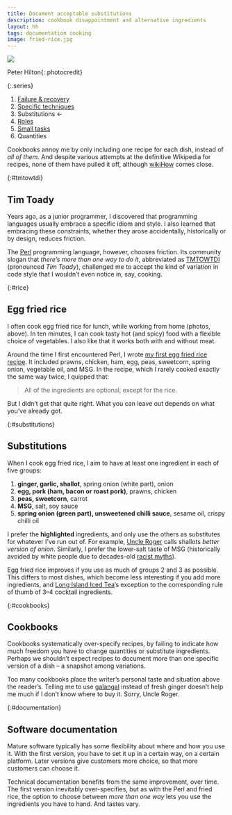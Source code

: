 ```yaml
---
title: Document acceptable substitutions
description: cookbook disappointment and alternative ingredients
layout: hh
tags: documentation cooking
image: fried-rice.jpg
---
```


![](fried-rice.jpg)

<span>Peter Hilton</span>{:.photocredit}

{:.series}
1. [Failure & recovery](document-failure)
2. [Specific techniques](document-techniques)
3. Substitutions ←
4. [Roles](document-roles)
5. [Small tasks](document-small-tasks)
6. Quantities

Cookbooks annoy me by only including one recipe for each dish, instead of _all of them_.
And despite various attempts at the definitive Wikipedia for recipes, none of them have pulled it off,
although [wikiHow](https://www.wikihow.com/Make-Egg-Fried-Rice) comes close.

{:#tmtowtdi}
## Tim Toady

Years ago, as a junior programmer,
I discovered that programming languages usually embrace a specific idiom and style.
I also learned that embracing these constraints,
whether they arose accidentally, historically or by design, reduces friction.

The [Perl](https://en.wikipedia.org/wiki/Perl) programming language, however, chooses friction.
Its community slogan that _there’s more than one way to do it_,
abbreviated as [TMTOWTDI](https://en.wikipedia.org/wiki/Perl#Philosophy) (pronounced _Tim Toady_),
challenged me to accept the kind of variation in code style that I wouldn’t even notice in, say,
cooking.

{:#rice}
## Egg fried rice

I often cook egg fried rice for lunch, while working from home (photos, above).
In ten minutes, I can cook tasty hot (and spicy) food with a flexible choice of vegetables.
I also like that it works both with and without meat.

Around the time I first encountered Perl, I wrote
[my first egg fried rice recipe](https://hilton.org.uk/rrrr).
It included prawns, chicken, ham, egg, peas, sweetcorn, spring onion, vegetable oil, and MSG.
In the recipe, which I rarely cooked exactly the same way twice, I quipped that:

> All of the ingredients are optional, except for the rice.

But I didn’t get that quite right.
What you can leave out depends on what you’ve already got.

{:#substitutions}
## Substitutions

When I cook egg fried rice, I aim to have at least one ingredient in each of five groups:

1. **ginger, garlic, shallot**, spring onion (white part), onion
2. **egg, pork (ham, bacon or roast pork)**, prawns, chicken
3. **peas, sweetcorn**, carrot
4. **MSG**, salt, soy sauce
5. **spring onion (green part), unsweetened chilli sauce**, sesame oil, crispy chilli oil

I prefer the **highlighted** ingredients, and only use the others as substitutes for whatever I’ve run out of.
For example, [Uncle Roger](https://www.youtube.com/@mrnigelng) calls shallots _better version of onion_.
Similarly, I prefer the lower-salt taste of MSG (historically avoided by white people due to decades-old
[racist myths](https://www.inverse.com/science/the-racist-history-of-msg)).

Egg fried rice improves if you use as much of groups 2 and 3 as possible.
This differs to most dishes, which become less interesting if you add more ingredients,
and [Long Island Iced Tea](https://en.wikipedia.org/wiki/Long_Island_iced_tea)’s
exception to the corresponding rule of thumb of 3–4 cocktail ingredients.

{:#cookbooks}
## Cookbooks

Cookbooks systematically over-specify recipes, by failing to indicate how much freedom you have to change quantities or substitute ingredients.
Perhaps we shouldn’t expect recipes to document more than one specific version of a dish –
a snapshot among variations.

Too many cookbooks place the writer’s personal taste and situation above the reader’s.
Telling me to use [galangal](https://en.wikipedia.org/wiki/Galangal)
instead of fresh ginger doesn’t help me much if I don’t know where to buy it.
Sorry, Uncle Roger.

{:#documentation}
## Software documentation

Mature software typically has some flexibility about where and how you use it.
With the first version, you have to set it up in a certain way, on a certain platform.
Later versions give customers more choice, so that more customers can choose it.

Technical documentation benefits from the same improvement, over time.
The first version inevitably over-specifies, but as with the Perl and fried rice,
the option to choose between _more than one way_ lets you use the ingredients you have to hand.
And tastes vary.
